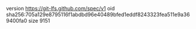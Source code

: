 version https://git-lfs.github.com/spec/v1
oid sha256:705a129e8795116f1abdbd96e40489bfed1eddf8243323fea511e9a369400fa0
size 9151
